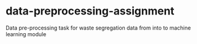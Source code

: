 # data-preprocessing-assignment
Data pre-processing task for waste segregation data from into to machine learning module
